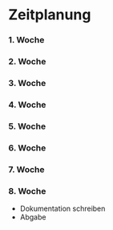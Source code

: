 ﻿Zeitplanung
===================

### 1. Woche

### 2. Woche

### 3. Woche

### 4. Woche

### 5. Woche

### 6. Woche

### 7. Woche

### 8. Woche

- Dokumentation schreiben
- Abgabe
